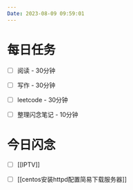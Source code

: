 ```yaml
---
Date: 2023-08-09 09:59:01
---
```


# 每日任务
- [ ] 阅读 - 30分钟
- [ ] 写作 - 30分钟
- [ ] leetcode - 30分钟
- [ ] 整理闪念笔记 - 10分钟


# 今日闪念
- [ ] [[IPTV]]
- [ ] [[centos安装httpd配置简易下载服务器]]



